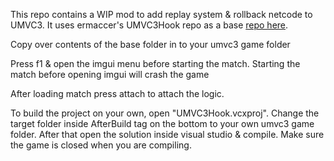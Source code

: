This repo contains a WIP mod to add replay system & rollback netcode to UMVC3. It uses ermaccer's UMVC3Hook repo as a base [repo here](https://github.com/ermaccer/UMVC3Hook).

Copy over contents of the base folder in to your umvc3 game folder

Press f1 & open the imgui menu before starting the match. Starting the match before opening imgui will crash the game

After loading match press attach to attach the logic.

To build the project on your own, open "UMVC3Hook.vcxproj". Change the target folder inside AfterBuild tag on the bottom to your own umvc3 game folder. After that open the solution inside visual studio & compile. Make sure the game is closed when you are compiling.